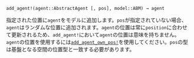 ```
add_agent!(agent::AbstractAgent [, pos], model::ABM) → agent
```

指定された位置に`agent`をモデルに追加します。`pos`が指定されていない場合、`agent`はランダムな位置に追加されます。`agent`の位置は常に`position`に合わせて更新されるため、`add_agent!`において`agent`の位置は意味を持ちません。`agent`の位置を使用するには[`add_agent_own_pos!`](@ref)を使用してください。`pos`の型は基盤となる空間の位置型と一致する必要があります。
